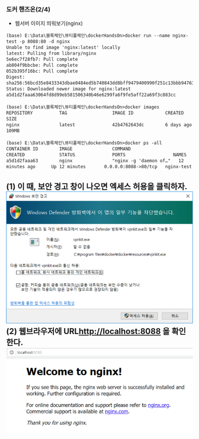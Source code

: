 ### 도커 핸즈온(2/4)  
  
- 웹서버 이미지 띄워보기(nginx)  
~~~
(base) E:\Data\블록체인\뷰티풀체인\dockerHandsOn>docker run --name nginx-test -p 8088:80 -d nginx
Unable to find image 'nginx:latest' locally
latest: Pulling from library/nginx
5e6ec7f28fb7: Pull complete
ab804f9bbcbe: Pull complete
052b395f16bc: Pull complete
Digest: sha256:56bcd35e8433343dbae0484ed5b740843dd8bff9479400990f251c13bbb94763
Status: Downloaded newer image for nginx:latest
a5d1d2faaa63064fd8d99eb581506340b46e6299fa6f9fe5aff22a69f3c883cc

(base) E:\Data\블록체인\뷰티풀체인\dockerHandsOn>docker images
REPOSITORY          TAG                 IMAGE ID            CREATED             SIZE
nginx               latest              42b4762643dc        6 days ago          109MB

(base) E:\Data\블록체인\뷰티풀체인\dockerHandsOn>docker ps -all
CONTAINER ID        IMAGE               COMMAND                  CREATED             STATUS              PORTS                  NAMES
a5d1d2faaa63        nginx               "nginx -g 'daemon of…"   12 minutes ago      Up 12 minutes       0.0.0.0:8088->80/tcp   nginx-test
~~~  
  (1) 이 때, 보안 경고 창이 나오면 엑세스 허용을 클릭하자.  
![엑세스_허용.png](./imgs/엑세스_허용.png)  
  (2) 웹브라우저에 URL[http://localhost:8088](http://localhost:8088) 을 확인한다.  
![웹서버_확인.png](./imgs/웹서버_확인.png)  
- 
